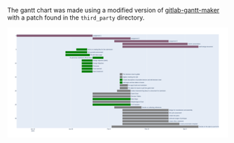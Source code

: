 The gantt chart was made using a modified version of
[gitlab-gantt-maker](https://github.com/eub-sweden/gitlab-gantt-maker/tree/main)
with a patch found in the `third_party` directory.

![Generated gantt chart](gantt.png)
